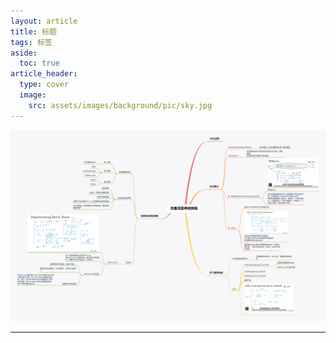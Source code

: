 ```yaml
---
layout: article
title: 标题
tags: 标签
aside:
  toc: true
article_header:
  type: cover
  image:
    src: assets/images/background/pic/sky.jpg
---
```

<!--more-->
![卷积神经网络](assets/xmind/xmind_outputs/deep_learning/改善深层神经网络.png)



---
